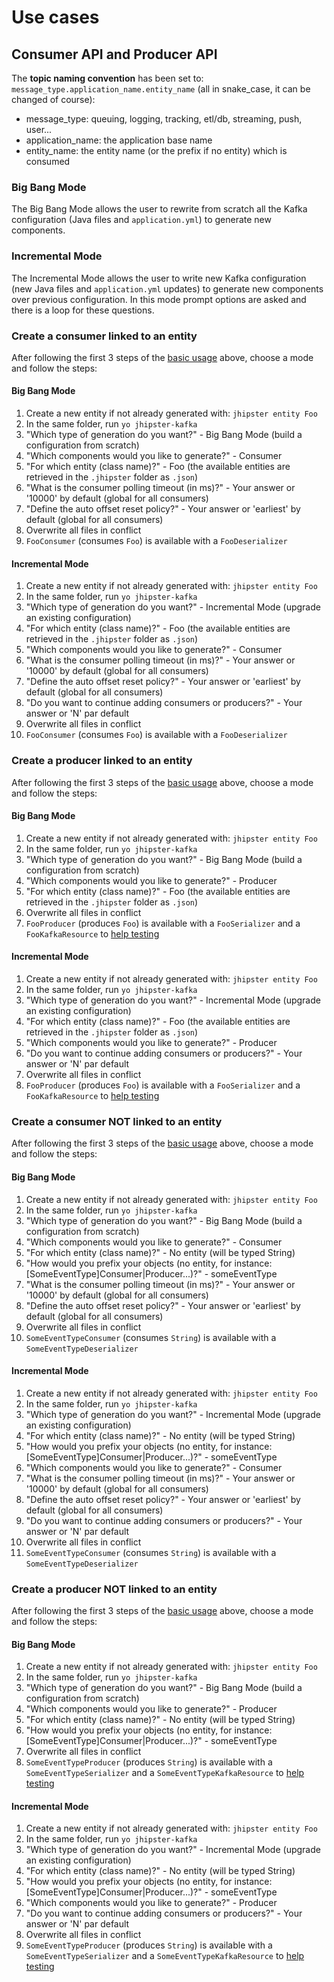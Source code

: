 # Use cases

## Consumer API and Producer API

The **topic naming convention** has been set to: `message_type.application_name.entity_name` (all in snake_case, it can be changed of course):

- message_type: queuing, logging, tracking, etl/db, streaming, push, user...
- application_name: the application base name
- entity_name: the entity name (or the prefix if no entity) which is consumed

### Big Bang Mode

The Big Bang Mode allows the user to rewrite from scratch all the Kafka configuration (Java files and `application.yml`) to generate new components.

### Incremental Mode

The Incremental Mode allows the user to write new Kafka configuration (new Java files and `application.yml` updates) to generate new components over previous configuration. In this mode prompt options are asked and there is a loop for these questions.

### Create a consumer linked to an entity

After following the first 3 steps of the [basic usage](README.md#basic-usage) above, choose a mode and follow the steps:

#### Big Bang Mode

1. Create a new entity if not already generated with: `jhipster entity Foo`
2. In the same folder, run `yo jhipster-kafka`
3. "Which type of generation do you want?" - Big Bang Mode (build a configuration from scratch)
4. "Which components would you like to generate?" - Consumer
5. "For which entity (class name)?" - Foo (the available entities are retrieved in the `.jhipster` folder as `.json`)
6. "What is the consumer polling timeout (in ms)?" - Your answer or '10000' by default (global for all consumers)
7. "Define the auto offset reset policy?" - Your answer or 'earliest' by default (global for all consumers)
8. Overwrite all files in conflict
9. `FooConsumer` (consumes `Foo`) is available with a `FooDeserializer`

#### Incremental Mode

1. Create a new entity if not already generated with: `jhipster entity Foo`
2. In the same folder, run `yo jhipster-kafka`
3. "Which type of generation do you want?" - Incremental Mode (upgrade an existing configuration)
4. "For which entity (class name)?" - Foo (the available entities are retrieved in the `.jhipster` folder as `.json`)
5. "Which components would you like to generate?" - Consumer
6. "What is the consumer polling timeout (in ms)?" - Your answer or '10000' by default (global for all consumers)
7. "Define the auto offset reset policy?" - Your answer or 'earliest' by default (global for all consumers)
8. "Do you want to continue adding consumers or producers?" - Your answer or 'N' par default
9. Overwrite all files in conflict
10. `FooConsumer` (consumes `Foo`) is available with a `FooDeserializer`

### Create a producer linked to an entity

After following the first 3 steps of the [basic usage](README.md#basic-usage) above, choose a mode and follow the steps:

#### Big Bang Mode

1. Create a new entity if not already generated with: `jhipster entity Foo`
2. In the same folder, run `yo jhipster-kafka`
3. "Which type of generation do you want?" - Big Bang Mode (build a configuration from scratch)
4. "Which components would you like to generate?" - Producer
5. "For which entity (class name)?" - Foo (the available entities are retrieved in the `.jhipster` folder as `.json`)
6. Overwrite all files in conflict
7. `FooProducer` (produces `Foo`) is available with a `FooSerializer` and a `FooKafkaResource` to [help testing](README.md#test-consumers-and-producers)

#### Incremental Mode

1. Create a new entity if not already generated with: `jhipster entity Foo`
2. In the same folder, run `yo jhipster-kafka`
3. "Which type of generation do you want?" - Incremental Mode (upgrade an existing configuration)
4. "For which entity (class name)?" - Foo (the available entities are retrieved in the `.jhipster` folder as `.json`)
5. "Which components would you like to generate?" - Producer
6. "Do you want to continue adding consumers or producers?" - Your answer or 'N' par default
7. Overwrite all files in conflict
8. `FooProducer` (produces `Foo`) is available with a `FooSerializer` and a `FooKafkaResource` to [help testing](README.md#test-consumers-and-producers)

### Create a consumer NOT linked to an entity

After following the first 3 steps of the [basic usage](README.md#basic-usage) above, choose a mode and follow the steps:

#### Big Bang Mode

1. Create a new entity if not already generated with: `jhipster entity Foo`
2. In the same folder, run `yo jhipster-kafka`
3. "Which type of generation do you want?" - Big Bang Mode (build a configuration from scratch)
4. "Which components would you like to generate?" - Consumer
5. "For which entity (class name)?" - No entity (will be typed String)
6. "How would you prefix your objects (no entity, for instance: [SomeEventType]Consumer|Producer...)?" - someEventType
7. "What is the consumer polling timeout (in ms)?" - Your answer or '10000' by default (global for all consumers)
8. "Define the auto offset reset policy?" - Your answer or 'earliest' by default (global for all consumers)
9. Overwrite all files in conflict
10. `SomeEventTypeConsumer` (consumes `String`) is available with a `SomeEventTypeDeserializer`

#### Incremental Mode

1. Create a new entity if not already generated with: `jhipster entity Foo`
2. In the same folder, run `yo jhipster-kafka`
3. "Which type of generation do you want?" - Incremental Mode (upgrade an existing configuration)
4. "For which entity (class name)?" - No entity (will be typed String)
5. "How would you prefix your objects (no entity, for instance: [SomeEventType]Consumer|Producer...)?" - someEventType
6. "Which components would you like to generate?" - Consumer
7. "What is the consumer polling timeout (in ms)?" - Your answer or '10000' by default (global for all consumers)
8. "Define the auto offset reset policy?" - Your answer or 'earliest' by default (global for all consumers)
9. "Do you want to continue adding consumers or producers?" - Your answer or 'N' par default
10. Overwrite all files in conflict
11. `SomeEventTypeConsumer` (consumes `String`) is available with a `SomeEventTypeDeserializer`

### Create a producer NOT linked to an entity

After following the first 3 steps of the [basic usage](README.md#basic-usage) above, choose a mode and follow the steps:

#### Big Bang Mode

1. Create a new entity if not already generated with: `jhipster entity Foo`
2. In the same folder, run `yo jhipster-kafka`
3. "Which type of generation do you want?" - Big Bang Mode (build a configuration from scratch)
4. "Which components would you like to generate?" - Producer
5. "For which entity (class name)?" - No entity (will be typed String)
6. "How would you prefix your objects (no entity, for instance: [SomeEventType]Consumer|Producer...)?" - someEventType
7. Overwrite all files in conflict
8. `SomeEventTypeProducer` (produces `String`) is available with a `SomeEventTypeSerializer` and a `SomeEventTypeKafkaResource` to [help testing](README.md#test-consumers-and-producers)

#### Incremental Mode

1. Create a new entity if not already generated with: `jhipster entity Foo`
2. In the same folder, run `yo jhipster-kafka`
3. "Which type of generation do you want?" - Incremental Mode (upgrade an existing configuration)
4. "For which entity (class name)?" - No entity (will be typed String)
5. "How would you prefix your objects (no entity, for instance: [SomeEventType]Consumer|Producer...)?" - someEventType
6. "Which components would you like to generate?" - Producer
7. "Do you want to continue adding consumers or producers?" - Your answer or 'N' par default
8. Overwrite all files in conflict
9. `SomeEventTypeProducer` (produces `String`) is available with a `SomeEventTypeSerializer` and a `SomeEventTypeKafkaResource` to [help testing](README.md#test-consumers-and-producers)
